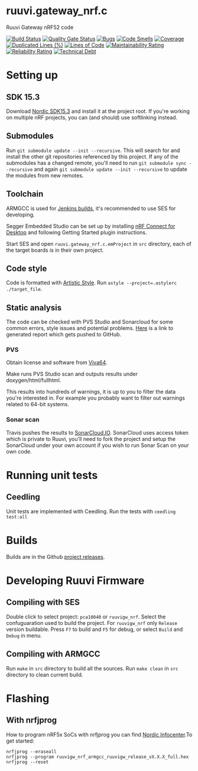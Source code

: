 # ruuvi.gateway_nrf.c
Ruuvi Gateway nRF52 code

[![Build Status](https://travis-ci.org/ruuvi/ruuvi.gateway_nrf.c.svg?branch=master)](https://travis-ci.org/ruuvi/ruuvi.gateway_nrf.c)
[![Quality Gate Status](https://sonarcloud.io/api/project_badges/measure?project=ruuvi.gateway_nrf.c&metric=alert_status)](https://sonarcloud.io/dashboard?id=ruuvi.gateway_nrf.c)
[![Bugs](https://sonarcloud.io/api/project_badges/measure?project=ruuvi.gateway_nrf.c&metric=bugs)](https://sonarcloud.io/dashboard?id=ruuvi.gateway_nrf.c)
[![Code Smells](https://sonarcloud.io/api/project_badges/measure?project=ruuvi.gateway_nrf.c&metric=code_smells)](https://sonarcloud.io/dashboard?id=ruuvi.gateway_nrf.c)
[![Coverage](https://sonarcloud.io/api/project_badges/measure?project=ruuvi.gateway_nrf.c&metric=coverage)](https://sonarcloud.io/dashboard?id=ruuvi.gateway_nrf.c)
[![Duplicated Lines (%)](https://sonarcloud.io/api/project_badges/measure?project=ruuvi.gateway_nrf.c&metric=duplicated_lines_density)](https://sonarcloud.io/dashboard?id=ruuvi.gateway_nrf.c)
[![Lines of Code](https://sonarcloud.io/api/project_badges/measure?project=ruuvi.gateway_nrf.c&metric=ncloc)](https://sonarcloud.io/dashboard?id=ruuvi.gateway_nrf.c)
[![Maintainability Rating](https://sonarcloud.io/api/project_badges/measure?project=ruuvi.gateway_nrf.c&metric=sqale_rating)](https://sonarcloud.io/dashboard?id=ruuvi.gateway_nrf.c)
[![Reliability Rating](https://sonarcloud.io/api/project_badges/measure?project=ruuvi.gateway_nrf.c&metric=reliability_rating)](https://sonarcloud.io/dashboard?id=ruuvi.gateway_nrf.c)
[![Technical Debt](https://sonarcloud.io/api/project_badges/measure?project=ruuvi.gateway_nrf.c&metric=sqale_index)](https://sonarcloud.io/dashboard?id=ruuvi.gateway_nrf.c)

# Setting up
## SDK 15.3
Download [Nordic SDK15.3](https://developer.nordicsemi.com/nRF5_SDK/nRF5_SDK_v15.x.x/) and install it at the project root.
If you're working on multiple nRF projects, you can (and should) use softlinking instead.

## Submodules
Run `git submodule update --init --recursive`. This will search for and install the other git repositories referenced by this project. If any of the submodules has a changed remote, you'll need to run `git submodule sync --recursive` and again `git submodule update --init --recursive` to update the modules from new remotes. 

## Toolchain
ARMGCC is used for [Jenkins builds](http://jenkins.ruuvi.com/job/ruuvi.gateway_nrf.c/), it's recommended to use SES for developing.
 
Segger Embedded Studio can be set up by installing [nRF Connect for Desktop](https://www.nordicsemi.com/?sc_itemid=%7BB935528E-8BFA-42D9-8BB5-83E2A5E1FF5C%7D) 
and following Getting Started plugin instructions.

Start SES and open `ruuvi.gateway_nrf.c.emProject` in `src` directory, each of the target boards is in their own project.

## Code style
Code is formatted with [Artistic Style](http://astyle.sourceforge.net). 
Run `astyle --project=.astylerc ./target_file`.

## Static analysis
The code can be checked with PVS Studio and Sonarcloud for some common errors, style issues and potential problems. [Here](https://ruuvi.github.io/ruuvi.gateway_nrf.c/fullhtml/index.html) is a link to generated report which gets pushed to GitHub.


### PVS
Obtain license and software from [Viva64](https://www.viva64.com/en/pvs-studio/).

Make runs PVS Studio scan and outputs results under doxygen/html/fullhtml. 

This results into hundreds of warnings, it is up to you to filter the data you're interested in. For example you probably want to filter out warnings related to 64-bit systems. 

### Sonar scan
Travis pushes the results to [SonarCloud.IO](https://sonarcloud.io/dashboard?id=ruuvi.gateway_nrf.c).
SonarCloud uses access token which is private to Ruuvi, you'll need to fork the project and setup
the SonarCloud under your own account if you wish to run Sonar Scan on your own code.

# Running unit tests
## Ceedling
Unit tests are implemented with Ceedling. Run the tests with
`ceedling test:all`

# Builds
Builds are in the Github [project releases](https://github.com/ruuvi/ruuvi.gateway_nrf.c/releases).

# Developing Ruuvi Firmware
## Compiling with SES
Double click to select project: `pca10040` or `ruuvigw_nrf`. 
Select the confuguaration used to build the project. For `ruuvigw_nrf` only `Release` version buildable.
Press `F7` to build and `F5` for debug, or select `Build` and `Debug` in menu.

## Compiling with ARMGCC
Run `make` in `src` directory to build all the sources. 
Run `make clean` in `src` directory to clean current build.

# Flashing
## With nrfjprog
How to program nRF5x SoCs with nrfjprog you can find [Nordic Infocenter](https://infocenter.nordicsemi.com/index.jsp?topic=%2Fug_nrf5x_cltools%2FUG%2Fcltools%2Fnrf5x_nrfjprogexe.html).To get started:
```
nrfjprog --eraseall
nrfjprog --program ruuvigw_nrf_armgcc_ruuvigw_release_vX.X.X_full.hex
nrfjprog --reset
```
